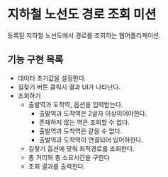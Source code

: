 # 지하철 노선도 경로 조회 미션

등록된 지하철 노선도에서 경로를 조회하는 웹어플리케이션.

## 기능 구현 목록

- 데이터 초기값을 설정한다.
- 길찾기 버튼 클릭시 결과 UI가 나타난다.
- 조회하기
  - 출발역과 도착역, 옵션을 입력받는다.
    - 출발역과 도착역은 2글자 이상이어야한다.
    - 존재하지 않는 역은 조회할 수 없다.
    - 출발역과 도착역은 같을 수 없다.
    - 출발역과 도착역이 연결되어 있어야한다.
  - 길찾기 옵션에 맞춰 최적경로를 조회한다.
  - 총 거리와 총 소요시간을 구한다
  - 조회 결과를 출력한다.
